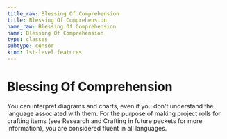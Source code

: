 ```yaml
---
title_raw: Blessing Of Comprehension
title: Blessing Of Comprehension
name_raw: Blessing Of Comprehension
name: Blessing Of Comprehension
type: classes
subtype: censor
kind: 1st-level features
---
```


# Blessing Of Comprehension

You can interpret diagrams and charts, even if you don't understand the language associated with them. For the purpose of making project rolls for crafting items (see Research and Crafting in future packets for more information), you are considered fluent in all languages.
